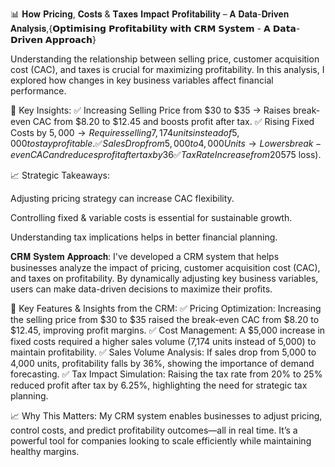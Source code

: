 📊 𝐇𝐨𝐰 𝐏𝐫𝐢𝐜𝐢𝐧𝐠, 𝐂𝐨𝐬𝐭𝐬 & 𝐓𝐚𝐱𝐞𝐬 𝐈𝐦𝐩𝐚𝐜𝐭 𝐏𝐫𝐨𝐟𝐢𝐭𝐚𝐛𝐢𝐥𝐢𝐭𝐲 – 𝐀 𝐃𝐚𝐭𝐚-𝐃𝐫𝐢𝐯𝐞𝐧 𝐀𝐧𝐚𝐥𝐲𝐬𝐢𝐬,{𝗢𝗽𝘁𝗶𝗺𝗶𝘀𝗶𝗻𝗴 𝗣𝗿𝗼𝗳𝗶𝘁𝗮𝗯𝗶𝗹𝗶𝘁𝘆 𝘄𝗶𝘁𝗵 𝗖𝗥𝗠 𝗦𝘆𝘀𝘁𝗲𝗺 - 𝗔 𝗗𝗮𝘁𝗮-𝗗𝗿𝗶𝘃𝗲𝗻 𝗔𝗽𝗽𝗿𝗼𝗮𝗰𝗵}

Understanding the relationship between selling price, customer acquisition cost (CAC), and taxes is crucial for maximizing profitability. In this analysis, I explored how changes in key business variables affect financial performance.

🔹 Key Insights:
✅ Increasing Selling Price from $30 to $35 → Raises break-even CAC from $8.20 to $12.45 and boosts profit after tax.
✅ Rising Fixed Costs by $5,000 → Requires selling 7,174 units instead of 5,000 to stay profitable.
✅ Sales Drop from 5,000 to 4,000 Units → Lowers break-even CAC and reduces profit after tax by 36%.
✅ Tax Rate Increase from 20% to 25% → Reduces profit after tax by 6.25% ($575 loss).

📈 Strategic Takeaways:

Adjusting pricing strategy can increase CAC flexibility.

Controlling fixed & variable costs is essential for sustainable growth.

Understanding tax implications helps in better financial planning.

𝐂𝐑𝐌 𝐒𝐲𝐬𝐭𝐞𝐦 𝐀𝐩𝐩𝐫𝐨𝐚𝐜𝐡:
I've developed a CRM system that helps businesses analyze the impact of pricing, customer acquisition cost (CAC), and taxes on profitability. By dynamically adjusting key business variables, users can make data-driven decisions to maximize their profits.

🔹 Key Features & Insights from the CRM:
✅ Pricing Optimization: Increasing the selling price from $30 to $35 raised the break-even CAC from $8.20 to $12.45, improving profit margins.
✅ Cost Management: A $5,000 increase in fixed costs required a higher sales volume (7,174 units instead of 5,000) to maintain profitability.
✅ Sales Volume Analysis: If sales drop from 5,000 to 4,000 units, profitability falls by 36%, showing the importance of demand forecasting.
✅ Tax Impact Simulation: Raising the tax rate from 20% to 25% reduced profit after tax by 6.25%, highlighting the need for strategic tax planning.

📈 Why This Matters:
My CRM system enables businesses to adjust pricing, control costs, and predict profitability outcomes—all in real time. It’s a powerful tool for companies looking to scale efficiently while maintaining healthy margins.


